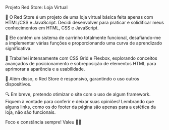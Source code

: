 Projeto Red Store: Loja Virtual

🚀 O Red Store é um projeto de uma loja virtual básica feita apenas com HTML/CSS e JavaScript. 
Decidi desenvolver para praticar e solidificar meus conhecimentos em HTML, CSS e JavaScript. 

🛒 Ele contém um sistema de carrinho totalmente funcional, desafiando-me a implementar várias funções e proporcionando uma curva de aprendizado significativa.

🎨 Trabalhei intensamente com CSS Grid e Flexbox, explorando conceitos avançados de posicionamento e sobreposição de elementos HTML para aprimorar a aparência e a usabilidade.

📱 Além disso, o Red Store é responsivo, garantindo o uso outros dispositivos.

🔍 Em breve, pretendo otimizar o site com o uso de algum framework. Fiquem à vontade para conferir e deixar suas opiniões! Lembrando que alguns links, como os do footer da página são apenas para a estética da loja, não são funcionais.

Foco e constância sempre! Valeu ✌🏻
